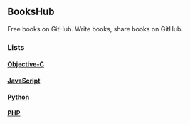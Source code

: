 BooksHub
--------

  Free books on GitHub.
  Write books, share books on GitHub.

### Lists

#### [Objective-C](objective-c/books.md)

#### [JavaScript](javascript/books.md)

#### [Python](python/books.md)

#### [PHP](php/books.md)
